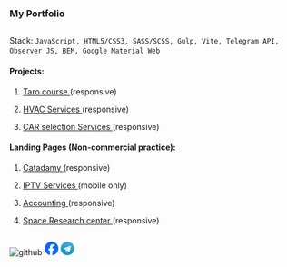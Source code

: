 ### <span class="title">My Portfolio</span>

##

<span class="title">Stack:</span> <span class="icon-text">`JavaScript, HTML5/CSS3, SASS/SCSS, Gulp, Vite, Telegram API, Observer JS, BEM, Google Material Web`</span>

#### <span class="title">Projects:</span>

1. [Taro course ](https://taro-kliuchsveta.com/)(responsive)

2. [HVAC Services ](https://test.argo-e.com.ua/)(responsive)

3. [CAR selection Services ](https://www.revizoravto.com.ua/)(responsive)

#### <span class="title">Landing Pages</span> (Non-commercial practice):

1. [Catadamy ](https://cat-landing.netlify.app/)(responsive)

2. [IPTV Services ](https://hustle2live.github.io/Landings/cinema)(mobile only)

3. [Accounting ](https://hustle2live.github.io/Landings/accounting)(responsive)

4. [Space Research center ](https://hustle2live.github.io/Landings/space)(responsive)

##

<div class="icon-container">
   <a class="icon-link" href="https://github.com/hustle2live" target="_blank" style="text-decoration:none">
   <img src="./dist/assets/github.ico" alt="github" title="view my github page" width="24" height="24">
   </a>
   <a class="icon-link" href="https://github.com/hustle2live" target="_blank" style="text-decoration:none">
   <img src="./dist/assets/facebook-circle.png" alt="telegram" title="view my facebook page" width="24" height="24">
   </a>
   <a class="icon-link" href="https://github.com/hustle2live" target="_blank" style="text-decoration:none">
   <img src="./dist/assets/telegram-circle.png" alt="telegram" title="write me to telegram" width="24" height="24">
   </a>
</div>
